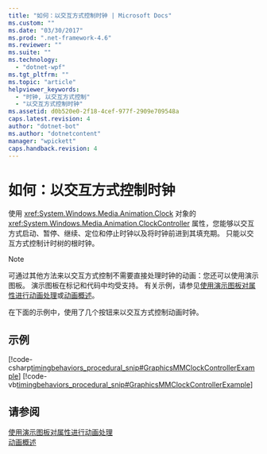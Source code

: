 ```yaml
---
title: "如何：以交互方式控制时钟 | Microsoft Docs"
ms.custom: ""
ms.date: "03/30/2017"
ms.prod: ".net-framework-4.6"
ms.reviewer: ""
ms.suite: ""
ms.technology: 
  - "dotnet-wpf"
ms.tgt_pltfrm: ""
ms.topic: "article"
helpviewer_keywords: 
  - "时钟, 以交互方式控制"
  - "以交互方式控制时钟"
ms.assetid: d0b520e0-2f18-4cef-977f-2909e709548a
caps.latest.revision: 4
author: "dotnet-bot"
ms.author: "dotnetcontent"
manager: "wpickett"
caps.handback.revision: 4
---
```

# 如何：以交互方式控制时钟
使用 <xref:System.Windows.Media.Animation.Clock> 对象的 <xref:System.Windows.Media.Animation.ClockController> 属性，您能够以交互方式启动、暂停、继续、定位和停止时钟以及将时钟前进到其填充期。  只能以交互方式控制计时树的根时钟。  
  
> [!NOTE]
>  可通过其他方法来以交互方式控制不需要直接处理时钟的动画：您还可以使用演示图板。  演示图板在标记和代码中均受支持。  有关示例，请参见[使用演示图板对属性进行动画处理](../../../../docs/framework/wpf/graphics-multimedia/how-to-animate-a-property-by-using-a-storyboard.md)或[动画概述](../../../../docs/framework/wpf/graphics-multimedia/animation-overview.md)。  
  
 在下面的示例中，使用了几个按钮来以交互方式控制动画时钟。  
  
## 示例  
 [!code-csharp[timingbehaviors_procedural_snip#GraphicsMMClockControllerExample](../../../../samples/snippets/csharp/VS_Snippets_Wpf/timingbehaviors_procedural_snip/CSharp/ClockControllerExample.cs#graphicsmmclockcontrollerexample)]
 [!code-vb[timingbehaviors_procedural_snip#GraphicsMMClockControllerExample](../../../../samples/snippets/visualbasic/VS_Snippets_Wpf/timingbehaviors_procedural_snip/visualbasic/clockcontrollerexample.vb#graphicsmmclockcontrollerexample)]  
  
## 请参阅  
 [使用演示图板对属性进行动画处理](../../../../docs/framework/wpf/graphics-multimedia/how-to-animate-a-property-by-using-a-storyboard.md)   
 [动画概述](../../../../docs/framework/wpf/graphics-multimedia/animation-overview.md)